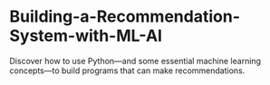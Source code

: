 # Building-a-Recommendation-System-with-ML-AI
Discover how to use Python—and some essential machine learning concepts—to build programs that can make recommendations.
